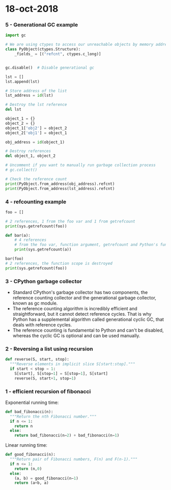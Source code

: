 # 18-oct-2018

### 5 - Generational GC example

```python
import gc

# We are using ctypes to access our unreachable objects by memory address.
class PyObject(ctypes.Structure):
    _fields_ = [("refcnt", ctypes.c_long)]


gc.disable()  # Disable generational gc

lst = []
lst.append(lst)

# Store address of the list
lst_address = id(lst)

# Destroy the lst reference
del lst

object_1 = {}
object_2 = {}
object_1['obj2'] = object_2
object_2['obj1'] = object_1

obj_address = id(object_1)

# Destroy references
del object_1, object_2

# Uncomment if you want to manually run garbage collection process 
# gc.collect()

# Check the reference count
print(PyObject.from_address(obj_address).refcnt)
print(PyObject.from_address(lst_address).refcnt)
```

### 4 - refcounting example

```python
foo = []

# 2 references, 1 from the foo var and 1 from getrefcount
print(sys.getrefcount(foo))

def bar(a):
    # 4 references
    # from the foo var, function argument, getrefcount and Python's function stack
    print(sys.getrefcount(a))

bar(foo)
# 2 references, the function scope is destroyed
print(sys.getrefcount(foo))
```

### 3 - CPython garbage collector

- Standard CPython's garbage collector has two components, the reference counting collector and the generational garbage collector, known as gc module.
- The reference counting algorithm is incredibly efficient and straightforward, but it cannot detect reference cycles. That is why Python has a supplemental algorithm called generational cyclic GC, that deals with reference cycles.
- The reference counting is fundamental to Python and can't be disabled, whereas the cyclic GC is optional and can be used manually.

### 2 - Reversing a list using recursion

```python
def reverse(S, start, stop):
  """Reverse elements in implicit slice S[start:stop]."""
  if start < stop − 1:
    S[start], S[stop−1] = S[stop−1], S[start]
    reverse(S, start+1, stop−1)
```

### 1 - efficient recursion of fibonacci

Exponential running time:
```python
def bad_fibonacci(n):
  """Return the nth Fibonacci number."""
  if n <= 1:
    return n
  else:
    return bad_fibonacci(n−2) + bad_fibonacci(n−1)
```

Linear running time:
```python
def good_fibonacci(n):
  """Return pair of Fibonacci numbers, F(n) and F(n-1)."""
  if n <= 1:
    return (n,0)
  else:
    (a, b) = good_fibonacci(n−1)
    return (a+b, a)
```
